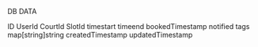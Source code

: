 DB DATA

ID
UserId
CourtId
SlotId
timestart
timeend
bookedTimestamp 
notified <boolean>
tags map[string]string
createdTimestamp
updatedTimestamp
